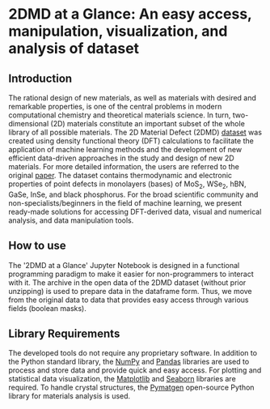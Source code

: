 # 2DMD at a Glance: An easy access, manipulation, visualization, and analysis of dataset

## Introduction
The rational design of new materials, as well as materials with desired and remarkable properties, is one of the central problems in modern computational chemistry and theoretical materials science. 
In turn, two-dimensional (2D) materials constitute an important subset of the whole library of all possible materials.
The 2D Material Defect (2DMD) [dataset](https://rolos.com/open/2d-materials-point-defects/)  was created using density functional theory (DFT) calculations to facilitate the application of machine learning methods and the development of new efficient data-driven approaches in the study and design of new 2D materials.
For more detailed information, the users are referred to the original [paper](https://www.nature.com/articles/s41699-023-00369-1).
The dataset contains thermodynamic and electronic properties of point defects in monolayers (bases) of MoS<sub>2</sub>, WSe<sub>2</sub>, hBN, GaSe, InSe, and black phosphorus.
For the broad scientific community and non-specialists/beginners in the field of machine learning, we present ready-made solutions for accessing DFT-derived data, visual and numerical analysis, and data manipulation tools.

## How to use
The '2DMD at a Glance' Jupyter Notebook is designed in a functional programming paradigm to make it easier for non-programmers to interact with it. 
The archive in the open data of the 2DMD dataset (without prior unzipping) is used to prepare data in the dataframe form. 
Thus, we move from the original data to data that provides easy access through various fields (boolean masks).

## Library Requirements
The developed tools do not require any proprietary software. 
In addition to the Python standard library, the [NumPy](https://numpy.org/) and [Pandas](https://pandas.pydata.org/) libraries are used to process and store data and provide quick and easy access. 
For plotting and statistical data visualization, the [Matplotlib](https://matplotlib.org/) and [Seaborn](https://seaborn.pydata.org/) libraries are required. 
To handle crystal structures, the [Pymatgen](https://pymatgen.org/) open-source Python library for materials analysis is used.


